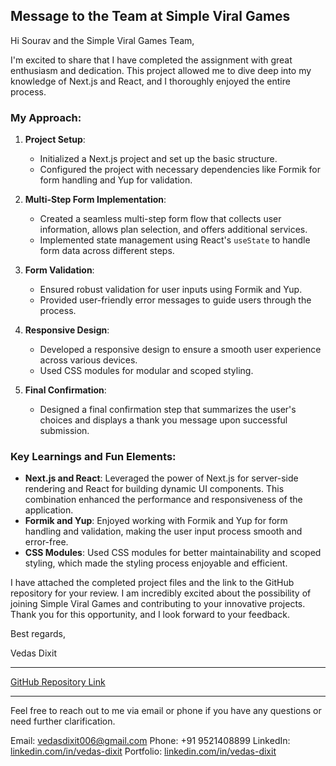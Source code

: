 ## Message to the Team at Simple Viral Games

Hi Sourav and the Simple Viral Games Team,

I'm excited to share that I have completed the assignment with great enthusiasm and dedication. This project allowed me to dive deep into my knowledge of Next.js and React, and I thoroughly enjoyed the entire process. 

### My Approach:

1. **Project Setup**:
   - Initialized a Next.js project and set up the basic structure.
   - Configured the project with necessary dependencies like Formik for form handling and Yup for validation.

2. **Multi-Step Form Implementation**:
   - Created a seamless multi-step form flow that collects user information, allows plan selection, and offers additional services.
   - Implemented state management using React's `useState` to handle form data across different steps.

3. **Form Validation**:
   - Ensured robust validation for user inputs using Formik and Yup.
   - Provided user-friendly error messages to guide users through the process.

4. **Responsive Design**:
   - Developed a responsive design to ensure a smooth user experience across various devices.
   - Used CSS modules for modular and scoped styling.

5. **Final Confirmation**:
   - Designed a final confirmation step that summarizes the user's choices and displays a thank you message upon successful submission.

### Key Learnings and Fun Elements:

- **Next.js and React**: Leveraged the power of Next.js for server-side rendering and React for building dynamic UI components. This combination enhanced the performance and responsiveness of the application.
- **Formik and Yup**: Enjoyed working with Formik and Yup for form handling and validation, making the user input process smooth and error-free.
- **CSS Modules**: Used CSS modules for better maintainability and scoped styling, which made the styling process enjoyable and efficient.

I have attached the completed project files and the link to the GitHub repository for your review. I am incredibly excited about the possibility of joining Simple Viral Games and contributing to your innovative projects. Thank you for this opportunity, and I look forward to your feedback.

Best regards,

Vedas Dixit

---

[GitHub Repository Link](https://github.com/yourusername/subscription-flow)

---

Feel free to reach out to me via email or phone if you have any questions or need further clarification.

Email: vedasdixit006@gmail.com
Phone: +91 9521408899
LinkedIn: [linkedin.com/in/vedas-dixit](https://www.linkedin.com/in/vedas-dixit-3465b5239/)
Portfolio: [linkedin.com/in/vedas-dixit](https://vedas-dixit-portfolio.vercel.app/)

